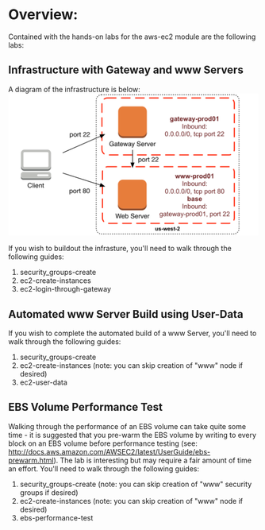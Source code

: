 # Overview:

Contained with the hands-on labs for the aws-ec2 module are the following labs:

## Infrastructure with Gateway and www Servers
A diagram of the infrastructure is below:
[![Simple Infrastructure Buildout](assets/aws-ec2-project-infrastructure-diagram.png)](#features)

If you wish to buildout the infrasture, you'll need to walk through the following guides:

1. security_groups-create
2. ec2-create-instances
3. ec2-login-through-gateway

## Automated www Server Build using User-Data

If you wish to complete the automated build of a www Server, you'll need to walk through the following guides:

1. security_groups-create
2. ec2-create-instances (note: you can skip creation of "www" node if desired)
3. ec2-user-data

## EBS Volume Performance Test

Walking through the performance of an EBS volume can take quite some time - it is suggested that you pre-warm the EBS volume by writing to every block on an EBS volume before performance testing (see: http://docs.aws.amazon.com/AWSEC2/latest/UserGuide/ebs-prewarm.html). The lab is interesting but may require a fair amount of time an effort. You'll need to walk through the following guides:

1. security_groups-create (note: you can skip creation of "www" security groups if desired)
2. ec2-create-instances (note: you can skip creation of "www" node if desired)
3. ebs-performance-test
